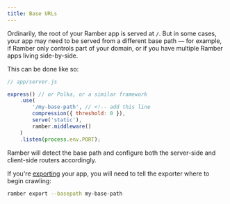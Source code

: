```yaml
---
title: Base URLs
---
```


Ordinarily, the root of your Ramber app is served at `/`. But in some cases, your app may need to be served from a different base path — for example, if Ramber only controls part of your domain, or if you have multiple Ramber apps living side-by-side.

This can be done like so:

```js
// app/server.js

express() // or Polka, or a similar framework
	.use(
		'/my-base-path', // <!-- add this line
		compression({ threshold: 0 }),
		serve('static'),
		ramber.middleware()
	)
	.listen(process.env.PORT);
```

Ramber will detect the base path and configure both the server-side and client-side routers accordingly.

If you're [exporting](docs#Exporting) your app, you will need to tell the exporter where to begin crawling:

```bash
ramber export --basepath my-base-path
```
